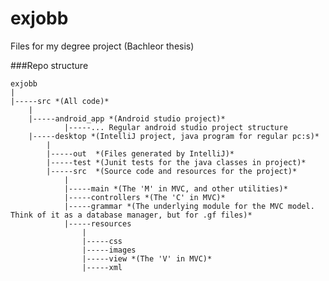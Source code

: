 ﻿# exjobb

Files for my degree project (Bachleor thesis)

###Repo structure

    exjobb
    |
    |-----src *(All code)*
    	|
        |-----android_app *(Android studio project)*
                |-----... Regular android studio project structure
    	|-----desktop *(IntelliJ project, java program for regular pc:s)*
    		|
    		|-----out  *(Files generated by IntelliJ)*
    		|-----test *(Junit tests for the java classes in project)*
    		|-----src  *(Source code and resources for the project)*
    			|
    			|-----main *(The 'M' in MVC, and other utilities)*
    			|-----controllers *(The 'C' in MVC)*
    			|-----grammar *(The underlying module for the MVC model. Think of it as a database manager, but for .gf files)*
    			|-----resources
    				|
    				|-----css
    				|-----images
    				|-----view *(The 'V' in MVC)*
    				|-----xml
    	


